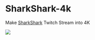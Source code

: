 # SharkShark-4k

Make [SharkShark](https://www.twitch.tv/tizmtizm) Twitch Stream into 4K

![](https://ifh.cc/g/LjbTr2.jpg)